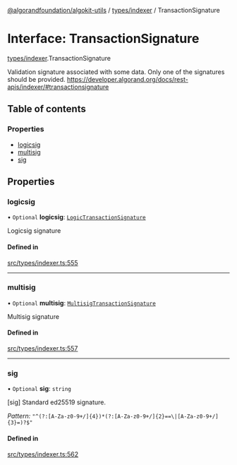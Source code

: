 [@algorandfoundation/algokit-utils](../index.md) / [types/indexer](../modules/types_indexer.md) / TransactionSignature

# Interface: TransactionSignature

[types/indexer](../modules/types_indexer.md).TransactionSignature

Validation signature associated with some data. Only one of the signatures should be provided. https://developer.algorand.org/docs/rest-apis/indexer/#transactionsignature

## Table of contents

### Properties

- [logicsig](types_indexer.TransactionSignature.md#logicsig)
- [multisig](types_indexer.TransactionSignature.md#multisig)
- [sig](types_indexer.TransactionSignature.md#sig)

## Properties

### logicsig

• `Optional` **logicsig**: [`LogicTransactionSignature`](types_indexer.LogicTransactionSignature.md)

Logicsig signature

#### Defined in

[src/types/indexer.ts:555](https://github.com/algorandfoundation/algokit-utils-ts/blob/main/src/types/indexer.ts#L555)

___

### multisig

• `Optional` **multisig**: [`MultisigTransactionSignature`](types_indexer.MultisigTransactionSignature.md)

Multisig signature

#### Defined in

[src/types/indexer.ts:557](https://github.com/algorandfoundation/algokit-utils-ts/blob/main/src/types/indexer.ts#L557)

___

### sig

• `Optional` **sig**: `string`

[sig] Standard ed25519 signature.

*Pattern:* `"^(?:[A-Za-z0-9+/]{4})*(?:[A-Za-z0-9+/]{2}==\|[A-Za-z0-9+/]{3}=)?$"`

#### Defined in

[src/types/indexer.ts:562](https://github.com/algorandfoundation/algokit-utils-ts/blob/main/src/types/indexer.ts#L562)
